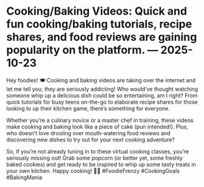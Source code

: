 # Cooking/Baking Videos: Quick and fun cooking/baking tutorials, recipe shares, and food reviews are gaining popularity on the platform. — 2025-10-23

Hey foodies! 🍽️ Cooking and baking videos are taking over the internet and let me tell you, they are seriously addicting! Who would’ve thought watching someone whip up a delicious dish could be so entertaining, am I right? From quick tutorials for busy teens on-the-go to elaborate recipe shares for those looking to up their kitchen game, there’s something for everyone.

Whether you’re a culinary novice or a master chef in training, these videos make cooking and baking look like a piece of cake (pun intended!). Plus, who doesn’t love drooling over mouth-watering food reviews and discovering new dishes to try out for your next cooking adventure?

So, if you’re not already tuning in to these virtual cooking classes, you’re seriously missing out! Grab some popcorn (or better yet, some freshly baked cookies) and get ready to be inspired to whip up some tasty treats in your own kitchen. Happy cooking! 🍳✨ #FoodieFrenzy #CookingGoals #BakingMania